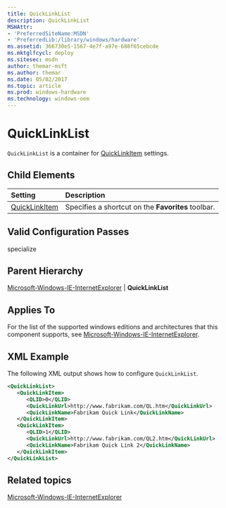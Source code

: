 ```yaml
---
title: QuickLinkList
description: QuickLinkList
MSHAttr:
- 'PreferredSiteName:MSDN'
- 'PreferredLib:/library/windows/hardware'
ms.assetid: 366730e5-1567-4e7f-a97e-688f65cebcde
ms.mktglfcycl: deploy
ms.sitesec: msdn
author: themar-msft
ms.author: themar
ms.date: 05/02/2017
ms.topic: article
ms.prod: windows-hardware
ms.technology: windows-oem
---
```

# QuickLinkList

`QuickLinkList` is a container for [QuickLinkItem](microsoft-windows-ie-internetexplorer-quicklinklist-quicklinkitem.md) settings.

## Child Elements

| Setting                 | Description                                                                           |
|:------------------------|:--------------------------------------------------------------------------------------|
| [QuickLinkItem](microsoft-windows-ie-internetexplorer-quicklinklist-quicklinkitem.md) | Specifies a shortcut on the <strong>Favorites</strong> toolbar. |

## Valid Configuration Passes

specialize

## Parent Hierarchy

[Microsoft-Windows-IE-InternetExplorer](microsoft-windows-ie-internetexplorer.md) | **QuickLinkList**

## Applies To

For the list of the supported windows editions and architectures that this component supports, see [Microsoft-Windows-IE-InternetExplorer](microsoft-windows-ie-internetexplorer.md).

## XML Example

The following XML output shows how to configure `QuickLinkList`.

```XML
<QuickLinkList>
   <QuickLinkItem>
      <QLID>0</QLID>
      <QuickLinkUrl>http://www.fabrikam.com/QL.htm</QuickLinkUrl>
      <QuickLinkName>Fabrikam Quick Link</QuickLinkName>
   </QuickLinkItem>
   <QuickLinkItem>
      <QLID>1</QLID>
      <QuickLinkUrl>http://www.fabrikam.com/QL2.htm</QuickLinkUrl>
      <QuickLinkName>Fabrikam Quick Link 2</QuickLinkName>
   </QuickLinkItem>
</QuickLinkList>
```

## Related topics

[Microsoft-Windows-IE-InternetExplorer](microsoft-windows-ie-internetexplorer.md)
